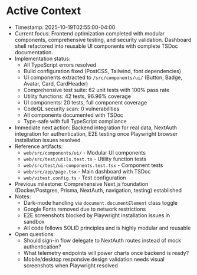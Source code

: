 # Active Context

- Timestamp: 2025-10-19T02:55:00-04:00
- Current focus: Frontend optimization completed with modular components, comprehensive testing, and security validation. Dashboard shell refactored into reusable UI components with complete TSDoc documentation.
- Implementation status: 
  - All TypeScript errors resolved
  - Build configuration fixed (PostCSS, Tailwind, font dependencies)
  - UI components extracted to `/src/components/ui/` (Button, Badge, Avatar, Card, CardHeader)
  - Comprehensive test suite: 62 unit tests with 100% pass rate
  - Utility functions: 42 tests, 96.96% coverage
  - UI components: 20 tests, full component coverage
  - CodeQL security scan: 0 vulnerabilities
  - All components documented with TSDoc
  - Type-safe with full TypeScript compliance
- Immediate next action: Backend integration for real data, NextAuth integration for authentication, E2E testing once Playwright browser installation issues resolved
- Reference artifacts:
  - `web/src/components/ui/` - Modular UI components
  - `web/src/test/utils.test.ts` - Utility function tests
  - `web/src/test/ui-components.test.tsx` - Component tests
  - `web/src/app/page.tsx` - Main dashboard with TSDoc
  - `web/vitest.config.ts` - Test configuration
- Previous milestone: Comprehensive Next.js foundation (Docker/Postgres, Prisma, NextAuth, navigation, testing) established
- Notes: 
  - Dark-mode handling via `document.documentElement` class toggle
  - Google Fonts removed due to network restrictions
  - E2E screenshots blocked by Playwright installation issues in sandbox
  - All code follows SOLID principles and is highly modular and reusable
- Open questions: 
  - Should sign-in flow delegate to NextAuth routes instead of mock authentication?
  - What telemetry endpoints will power charts once backend is ready?
  - Mobile/desktop responsive design validation needs visual screenshots when Playwright resolved
